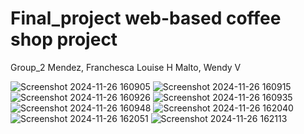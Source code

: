 # Final_project  web-based coffee shop project 
Group_2
Mendez, Franchesca Louise H
Malto, Wendy V

![Screenshot 2024-11-26 160905](https://github.com/user-attachments/assets/b0f82bcc-5dfe-490c-a3e3-4f3cc9b56372)
![Screenshot 2024-11-26 160915](https://github.com/user-attachments/assets/4da9f640-cc2b-4a3a-bab6-060d932cd064)
![Screenshot 2024-11-26 160926](https://github.com/user-attachments/assets/d2e68504-bb1d-4b23-863f-cdda41e6d125)
![Screenshot 2024-11-26 160935](https://github.com/user-attachments/assets/65b730f1-f9e7-454b-a4a6-a5267654fe17)
![Screenshot 2024-11-26 160948](https://github.com/user-attachments/assets/a6e96a2a-d76a-417e-84c5-fda63c6ab341)
![Screenshot 2024-11-26 162040](https://github.com/user-attachments/assets/1842ede2-b0c0-4899-acb1-66578215eac2)
![Screenshot 2024-11-26 162051](https://github.com/user-attachments/assets/b1c3b2b6-9427-4694-8aa6-7c8234debb53)
![Screenshot 2024-11-26 162113](https://github.com/user-attachments/assets/c7766b25-00a8-4666-866b-774b8d705be6)

